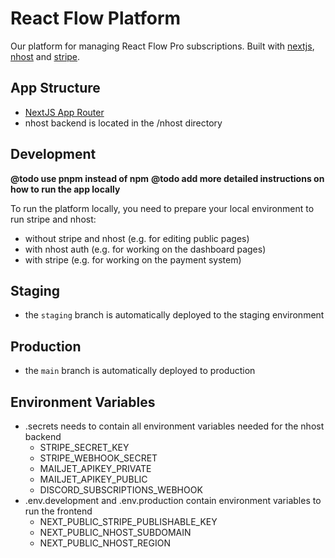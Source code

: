 # React Flow Platform

Our platform for managing React Flow Pro subscriptions. Built with [nextjs](https://nextjs.org/), [nhost](https://nhost.io/) and [stripe](https://stripe.com).

## App Structure

- [NextJS App Router](https://nextjs.org/docs/app/building-your-application/routing)
- nhost backend is located in the /nhost directory

## Development

**@todo use pnpm instead of npm**
**@todo add more detailed instructions on how to run the app locally**

To run the platform locally, you need to prepare your local environment to run stripe and nhost:

- without stripe and nhost (e.g. for editing public pages)
- with nhost auth (e.g. for working on the dashboard pages)
- with stripe (e.g. for working on the payment system)

## Staging

- the `staging` branch is automatically deployed to the staging environment

## Production

- the `main` branch is automatically deployed to production

## Environment Variables

- .secrets needs to contain all environment variables needed for the nhost backend
  - STRIPE_SECRET_KEY
  - STRIPE_WEBHOOK_SECRET
  - MAILJET_APIKEY_PRIVATE
  - MAILJET_APIKEY_PUBLIC
  - DISCORD_SUBSCRIPTIONS_WEBHOOK
- .env.development and .env.production contain environment variables to run the frontend
  - NEXT_PUBLIC_STRIPE_PUBLISHABLE_KEY
  - NEXT_PUBLIC_NHOST_SUBDOMAIN
  - NEXT_PUBLIC_NHOST_REGION

<!-- To run the platform locally, you need to prepare your local environment to run stripe and nhost:

1. Clone this repository
2. Add .env.development.local and .env.production.local files containing the following entries: `NHOST_ADMIN_SECRET`, `STRIPE_SECRET_KEY`, `STRIPE_WEBHOOK_SECRET`
3. Install the nhost CLI (https://docs.nhost.io/get-started/cli-workflow/install-cli)
4. Clone the backend repository: xyflow/react-flow-nhost
5. Inside the backend repository, run `nhost dev` (in one terminal)
6. Install the stripe CLI: https://stripe.com/docs/stripe-cli
7. In another terminal, run `stripe login` and `stripe listen --forward-to localhost:3000/api/stripe/webhook` (this will also print the STRIPE_WEBHOOK_SECRET for your .env.development.local file)
8. Now you have nhost and stripe running locally to test everything
9. Inside the nextjs app, run `npm install` and `npm run dev`
10. For testing the stripe integration, you can run `stripe trigger [some-event]`. You get the full list of events by running `stripe trigger --help` -->

